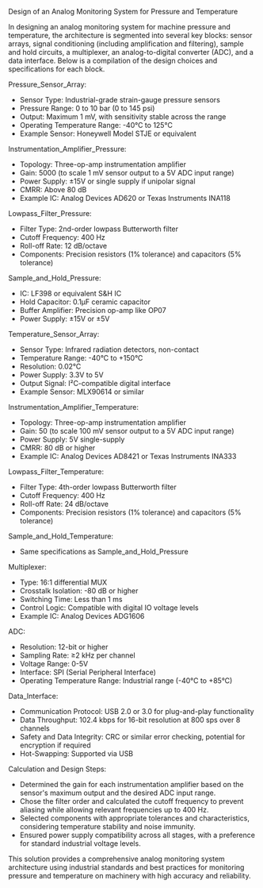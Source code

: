 Design of an Analog Monitoring System for Pressure and Temperature

In designing an analog monitoring system for machine pressure and temperature, the architecture is segmented into several key blocks: sensor arrays, signal conditioning (including amplification and filtering), sample and hold circuits, a multiplexer, an analog-to-digital converter (ADC), and a data interface. Below is a compilation of the design choices and specifications for each block.

Pressure_Sensor_Array:
- Sensor Type: Industrial-grade strain-gauge pressure sensors
- Pressure Range: 0 to 10 bar (0 to 145 psi)
- Output: Maximum 1 mV, with sensitivity stable across the range
- Operating Temperature Range: -40°C to 125°C
- Example Sensor: Honeywell Model STJE or equivalent

Instrumentation_Amplifier_Pressure:
- Topology: Three-op-amp instrumentation amplifier
- Gain: 5000 (to scale 1 mV sensor output to a 5V ADC input range)
- Power Supply: ±15V or single supply if unipolar signal
- CMRR: Above 80 dB
- Example IC: Analog Devices AD620 or Texas Instruments INA118

Lowpass_Filter_Pressure:
- Filter Type: 2nd-order lowpass Butterworth filter
- Cutoff Frequency: 400 Hz
- Roll-off Rate: 12 dB/octave
- Components: Precision resistors (1% tolerance) and capacitors (5% tolerance)

Sample_and_Hold_Pressure:
- IC: LF398 or equivalent S&H IC
- Hold Capacitor: 0.1µF ceramic capacitor
- Buffer Amplifier: Precision op-amp like OP07
- Power Supply: ±15V or ±5V

Temperature_Sensor_Array:
- Sensor Type: Infrared radiation detectors, non-contact
- Temperature Range: -40°C to +150°C
- Resolution: 0.02°C
- Power Supply: 3.3V to 5V
- Output Signal: I²C-compatible digital interface
- Example Sensor: MLX90614 or similar

Instrumentation_Amplifier_Temperature:
- Topology: Three-op-amp instrumentation amplifier
- Gain: 50 (to scale 100 mV sensor output to a 5V ADC input range)
- Power Supply: 5V single-supply
- CMRR: 80 dB or higher
- Example IC: Analog Devices AD8421 or Texas Instruments INA333

Lowpass_Filter_Temperature:
- Filter Type: 4th-order lowpass Butterworth filter
- Cutoff Frequency: 400 Hz
- Roll-off Rate: 24 dB/octave
- Components: Precision resistors (1% tolerance) and capacitors (5% tolerance)

Sample_and_Hold_Temperature:
- Same specifications as Sample_and_Hold_Pressure

Multiplexer:
- Type: 16:1 differential MUX
- Crosstalk Isolation: -80 dB or higher
- Switching Time: Less than 1 ms
- Control Logic: Compatible with digital IO voltage levels
- Example IC: Analog Devices ADG1606

ADC:
- Resolution: 12-bit or higher
- Sampling Rate: ≥2 kHz per channel
- Voltage Range: 0-5V
- Interface: SPI (Serial Peripheral Interface)
- Operating Temperature Range: Industrial range (-40°C to +85°C)

Data_Interface:
- Communication Protocol: USB 2.0 or 3.0 for plug-and-play functionality
- Data Throughput: 102.4 kbps for 16-bit resolution at 800 sps over 8 channels
- Safety and Data Integrity: CRC or similar error checking, potential for encryption if required
- Hot-Swapping: Supported via USB

Calculation and Design Steps:
- Determined the gain for each instrumentation amplifier based on the sensor's maximum output and the desired ADC input range.
- Chose the filter order and calculated the cutoff frequency to prevent aliasing while allowing relevant frequencies up to 400 Hz.
- Selected components with appropriate tolerances and characteristics, considering temperature stability and noise immunity.
- Ensured power supply compatibility across all stages, with a preference for standard industrial voltage levels.

This solution provides a comprehensive analog monitoring system architecture using industrial standards and best practices for monitoring pressure and temperature on machinery with high accuracy and reliability.